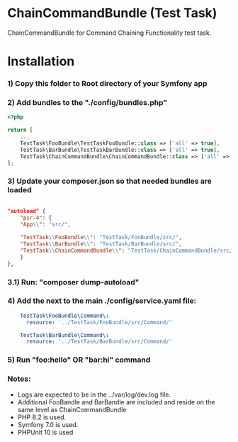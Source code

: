 # ChainCommandBundle (Test Task)

ChainCommandBundle for Command Chaining Functionality test task.

# Installation

### 1) Copy this folder to Root directory of your Symfony app

### 2) Add bundles to the "./config/bundles.php"

```php
<?php

return [
    ...
    TestTask\FooBundle\TestTaskFooBundle::class => ['all' => true],
    TestTask\BarBundle\TestTaskBarBundle::class => ['all' => true],
    TestTask\ChainCommandBundle\ChainCommandBundle::class => ['all' => true],
];

```

### 3) Update your composer.json so that needed bundles are loaded

```json

"autoload" {
    "psr-4": {
    "App\\": "src/",
        
    "TestTask\\FooBundle\\": "TestTask/FooBundle/src/",
    "TestTask\\BarBundle\\": "TestTask/BarBundle/src/",
    "TestTask\\ChainCommandBundle\\": "TestTask/ChainCommandBundle/src/"
    }
},

```
### 3.1) Run: "composer dump-autoload"

### 4) Add the next to the main ./config/service.yaml file:

```yaml
    TestTask\FooBundle\Command\:
      resource: '../TestTask/FooBundle/src/Command/'

    TestTask\BarBundle\Command\:
      resource: '../TestTask/BarBundle/src/Command/'
```

### 5) Run "foo:hello" OR "bar:hi" command 

### Notes:

- Logs are expected to be in the ../var/log/dev.log file.
- Additional FooBandle and BarBandle are included and reside on the same level as ChainCommandBundle
- PHP 8.2 is used.
- Symfony 7.0 is used.
- PHPUnit 10 is used
